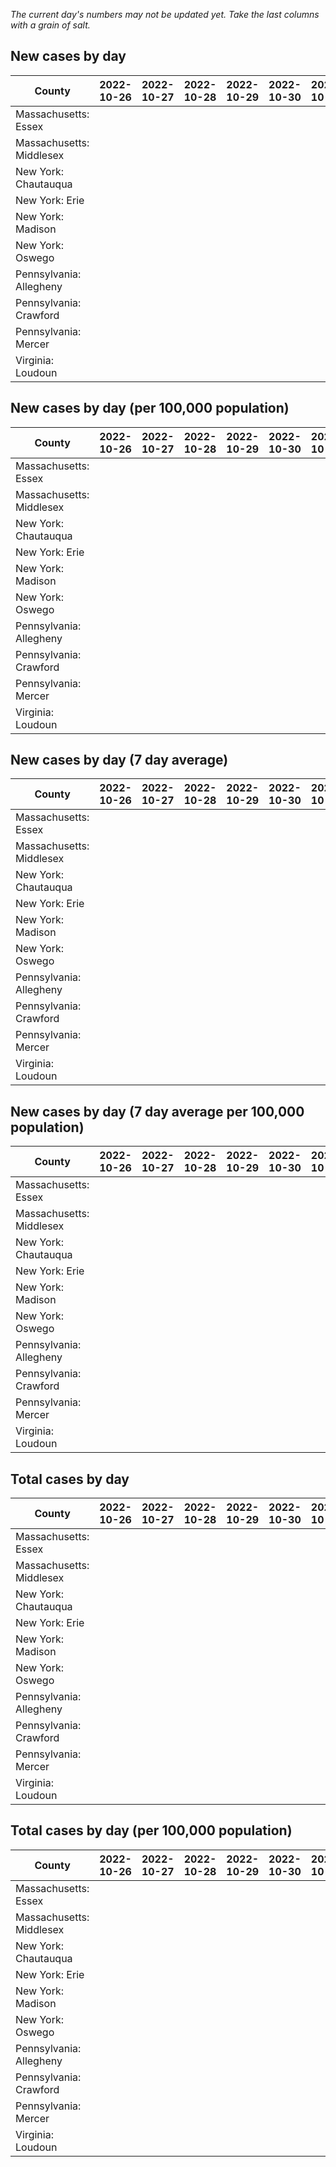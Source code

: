 _The current day's numbers may not be updated yet. Take the last columns with a grain of salt._
## New cases by day

| County | 2022-10-26 | 2022-10-27 | 2022-10-28 | 2022-10-29 | 2022-10-30 | 2022-10-31 | 2022-11-01 |
| --- | --- | --- | --- | --- | --- | --- | --- |
| Massachusetts: Essex |  |  |  |  |  |  |  |
| Massachusetts: Middlesex |  |  |  |  |  |  |  |
| New York: Chautauqua |  |  |  |  |  |  |  |
| New York: Erie |  |  |  |  |  |  |  |
| New York: Madison |  |  |  |  |  |  |  |
| New York: Oswego |  |  |  |  |  |  |  |
| Pennsylvania: Allegheny |  |  |  |  |  |  |  |
| Pennsylvania: Crawford |  |  |  |  |  |  |  |
| Pennsylvania: Mercer |  |  |  |  |  |  |  |
| Virginia: Loudoun |  |  |  |  |  |  |  |

## New cases by day (per 100,000 population)

| County | 2022-10-26 | 2022-10-27 | 2022-10-28 | 2022-10-29 | 2022-10-30 | 2022-10-31 | 2022-11-01 |
| --- | --- | --- | --- | --- | --- | --- | --- |
| Massachusetts: Essex |  |  |  |  |  |  |  |
| Massachusetts: Middlesex |  |  |  |  |  |  |  |
| New York: Chautauqua |  |  |  |  |  |  |  |
| New York: Erie |  |  |  |  |  |  |  |
| New York: Madison |  |  |  |  |  |  |  |
| New York: Oswego |  |  |  |  |  |  |  |
| Pennsylvania: Allegheny |  |  |  |  |  |  |  |
| Pennsylvania: Crawford |  |  |  |  |  |  |  |
| Pennsylvania: Mercer |  |  |  |  |  |  |  |
| Virginia: Loudoun |  |  |  |  |  |  |  |

## New cases by day (7 day average)

| County | 2022-10-26 | 2022-10-27 | 2022-10-28 | 2022-10-29 | 2022-10-30 | 2022-10-31 | 2022-11-01 |
| --- | --- | --- | --- | --- | --- | --- | --- |
| Massachusetts: Essex |  |  |  |  |  |  |  |
| Massachusetts: Middlesex |  |  |  |  |  |  |  |
| New York: Chautauqua |  |  |  |  |  |  |  |
| New York: Erie |  |  |  |  |  |  |  |
| New York: Madison |  |  |  |  |  |  |  |
| New York: Oswego |  |  |  |  |  |  |  |
| Pennsylvania: Allegheny |  |  |  |  |  |  |  |
| Pennsylvania: Crawford |  |  |  |  |  |  |  |
| Pennsylvania: Mercer |  |  |  |  |  |  |  |
| Virginia: Loudoun |  |  |  |  |  |  |  |

## New cases by day (7 day average per 100,000 population)

| County | 2022-10-26 | 2022-10-27 | 2022-10-28 | 2022-10-29 | 2022-10-30 | 2022-10-31 | 2022-11-01 |
| --- | --- | --- | --- | --- | --- | --- | --- |
| Massachusetts: Essex |  |  |  |  |  |  |  |
| Massachusetts: Middlesex |  |  |  |  |  |  |  |
| New York: Chautauqua |  |  |  |  |  |  |  |
| New York: Erie |  |  |  |  |  |  |  |
| New York: Madison |  |  |  |  |  |  |  |
| New York: Oswego |  |  |  |  |  |  |  |
| Pennsylvania: Allegheny |  |  |  |  |  |  |  |
| Pennsylvania: Crawford |  |  |  |  |  |  |  |
| Pennsylvania: Mercer |  |  |  |  |  |  |  |
| Virginia: Loudoun |  |  |  |  |  |  |  |

## Total cases by day

| County | 2022-10-26 | 2022-10-27 | 2022-10-28 | 2022-10-29 | 2022-10-30 | 2022-10-31 | 2022-11-01 |
| --- | --- | --- | --- | --- | --- | --- | --- |
| Massachusetts: Essex |  |  |  |  |  |  | 242495 |
| Massachusetts: Middlesex |  |  |  |  |  |  | 412305 |
| New York: Chautauqua |  |  |  |  |  |  | 28209 |
| New York: Erie |  |  |  |  |  |  | 256929 |
| New York: Madison |  |  |  |  |  |  | 16098 |
| New York: Oswego |  |  |  |  |  |  | 33009 |
| Pennsylvania: Allegheny |  |  |  |  |  |  | 322504 |
| Pennsylvania: Crawford |  |  |  |  |  |  | 23486 |
| Pennsylvania: Mercer |  |  |  |  |  |  | 26882 |
| Virginia: Loudoun |  |  |  |  |  |  | 90103 |

## Total cases by day (per 100,000 population)

| County | 2022-10-26 | 2022-10-27 | 2022-10-28 | 2022-10-29 | 2022-10-30 | 2022-10-31 | 2022-11-01 |
| --- | --- | --- | --- | --- | --- | --- | --- |
| Massachusetts: Essex |  |  |  |  |  |  | 30733.1 |
| Massachusetts: Middlesex |  |  |  |  |  |  | 25582.0 |
| New York: Chautauqua |  |  |  |  |  |  | 22228.8 |
| New York: Erie |  |  |  |  |  |  | 27966.5 |
| New York: Madison |  |  |  |  |  |  | 22692.1 |
| New York: Oswego |  |  |  |  |  |  | 27032.4 |
| Pennsylvania: Allegheny |  |  |  |  |  |  | 26520.7 |
| Pennsylvania: Crawford |  |  |  |  |  |  | 27751.7 |
| Pennsylvania: Mercer |  |  |  |  |  |  | 24566.8 |
| Virginia: Loudoun |  |  |  |  |  |  | 21788.3 |
